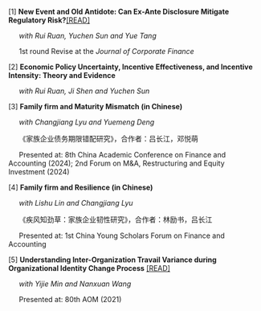 [1] **New Event and Old Antidote: Can Ex-Ante Disclosure Mitigate Regulatory Risk?**[[READ]](https://papers.ssrn.com/sol3/papers.cfm?abstract_id=4665267)

&ensp;&ensp;&ensp;*with Rui Ruan, Yuchen Sun and Yue Tang*

&ensp;&ensp;&ensp;1st round Revise at the *Journal of Corporate Finance*

[2] **Economic Policy Uncertainty, Incentive Effectiveness, and Incentive Intensity: Theory and Evidence**

&ensp;&ensp;&ensp;*with Rui Ruan, Ji Shen and Yuchen Sun*

[3] **Family firm and Maturity Mismatch (in Chinese)**

&ensp;&ensp;&ensp;*with Changjiang Lyu and Yuemeng Deng*

&ensp;&ensp;&ensp;《家族企业债务期限错配研究》，合作者：吕长江，邓悦萌

&ensp;&ensp;&ensp;Presented at: 8th China Academic Conference on Finance and Accounting (2024); 2nd Forum on M&A, Restructuring and Equity Investment (2024)

[4] **Family firm and Resilience (in Chinese)**

&ensp;&ensp;&ensp;*with Lishu Lin and Changjiang Lyu*

&ensp;&ensp;&ensp;《疾风知劲草：家族企业韧性研究》，合作者：林励书，吕长江

&ensp;&ensp;&ensp;Presented at: 1st China Young Scholars Forum on Finance and Accounting

[5] **Understanding Inter-Organization Travail Variance during Organizational Identity Change Process** [[READ]](https://journals.aom.org/doi/10.5465/AMBPP.2020.19889abstract)

&ensp;&ensp;&ensp;*with Yijie Min and Nanxuan Wang*

&ensp;&ensp;&ensp;Presented at: 80th AOM (2021)